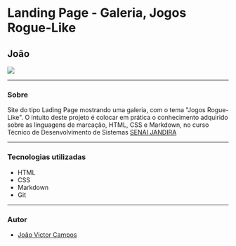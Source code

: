 # Landing Page - Galeria, Jogos Rogue-Like

## João

![](./img/Captura%20de%20Tela%202024-09-04%20às%2011.23.05.png)

---

### Sobre
Site do tipo Lading Page mostrando uma galeria, com o tema "Jogos Rogue-Like".
O intuito deste projeto é colocar em prática o conhecimento
adquirido  sobre as linguagens de marcação, HTML, CSS e Markdown, no curso Técnico de Desenvolvimento de Sistemas [SENAI JANDIRA](https://sp.senai.br/unidade/jandira/)

---

### Tecnologias utilizadas

- HTML
- CSS
- Markdown
- Git

---

### Autor
- [João Victor Campos](https://github.com/campoos)
